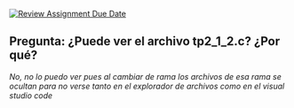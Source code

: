 [![Review Assignment Due Date](https://classroom.github.com/assets/deadline-readme-button-22041afd0340ce965d47ae6ef1cefeee28c7c493a6346c4f15d667ab976d596c.svg)](https://classroom.github.com/a/x_DJ96am)


## Pregunta: ¿Puede ver el archivo tp2_1_2.c? ¿Por qué?

_No, no lo puedo ver pues al cambiar de rama los archivos de esa rama se ocultan para no verse tanto en el explorador de archivos como en el visual studio code_